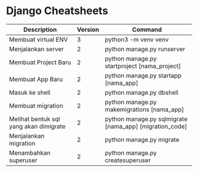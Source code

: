 # Django Cheatsheets

| Description                                 | Version | Command                                                   |
|-------------                                |---------|---------                                                  |
|Membuat virtual ENV                          |3        |python3 -m venv venv                                       |
|Menjalankan server                           |2        |python manage.py runserver                                 |
|Membuat Project Baru                         |2        |python manage.py startproject [nama_project]               |
|Membuat App Baru                             |2        |python manage.py startapp [nama_app]                       |
|Masuk ke shell                               |2        |python manage.py dbshell                                   |
|Membuat migration                            |2        |python manage.py makemigrations [nama_app]                 |
|Melihat bentuk sql yang akan dimigrate       |2        |python manage.py sqlmigrate [nama_app] [migration_code]    |
|Menjalankan migration                        |2        |python manage.py migrate                                   |
|Menambahkan superuser                        |2        |python manage.py createsuperuser                           |

